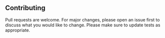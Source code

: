 ## Contributing
  Pull requests are welcome. For major changes, please open an issue first to discuss what you would like to change.
  Please make sure to update tests as appropriate.
